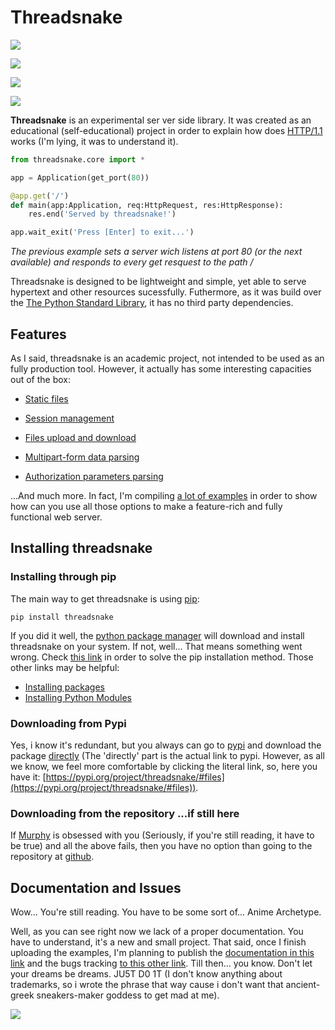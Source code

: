# Threadsnake

[![](https://img.shields.io/badge/Version-0.0.32-yellow.svg)](https://pypi.org/project/threadsnake/#history)

[![](https://img.shields.io/badge/Repo-Pypi-blue.svg)](https://pypi.org/project/threadsnake/#history)

[![](https://img.shields.io/badge/Repo-Github-purple.svg)](https://github.com/codeRookieErick/thread-snake)

![](https://img.shields.io/badge/Python_3.6-red.svg)

**Threadsnake** is an experimental ser
ver side library. It was created as an educational (self-educational) project in order to explain how does [HTTP/1.1](https://developer.mozilla.org/es/docs/Web/HTTP/Basics_of_HTTP/Evolution_of_HTTP) works (I'm lying, it was to understand it).

```python
from threadsnake.core import *

app = Application(get_port(80))

@app.get('/')
def main(app:Application, req:HttpRequest, res:HttpResponse):
    res.end('Served by threadsnake!')

app.wait_exit('Press [Enter] to exit...')
```
_The previous example sets a server wich listens at port 80 (or the next available) and responds to every get resquest to the path /_

Threadsnake is designed to be lightweight and simple, yet able to serve hypertext and other resources sucessfully. Futhermore, as it was build over the [The Python Standard Library](https://docs.python.org/3/library/), it has no third party dependencies.

## Features

As I said, threadsnake is an academic project, not intended to be used as an fully production tool. However, it actually has some interesting capacities out of the box:

* [Static files](https://dev.moradev.dev/threadsnake/examples/static_files)

* [Session management](https://dev.moradev.dev/threadsnake/examples/session_management)

* [Files upload and download](https://dev.moradev.dev/threadsnake/examples/files)

* [Multipart-form data parsing](https://dev.moradev.dev/threadsnake/examples/body_parsing)

* [Authorization parameters parsing](https://dev.moradev.dev/threadsnake/examples/authorization)

...And much more. In fact, I'm compiling [a lot of examples](https://dev.moradev.dev/threadsnake/examples/) in order to show how can you use all those options to make a feature-rich and fully functional web server.

## Installing threadsnake

### Installing through pip

The main way to get threadsnake is using [pip](https://pypi.org/project/pip/):

    pip install threadsnake

If you did it well, the [python package manager](https://pypi.org/project/pip/) will download and install threadsnake on your system. If not, well... That means something went wrong. Check [this link](https://dev.moradev.dev/threadsnake/installing_troubleshoot/pip) in order to solve the pip installation method. Those other links may be helpful:

* [Installing packages](https://packaging.python.org/en/latest/tutorials/installing-packages/)
* [Installing Python Modules](https://docs.python.org/3/installing/index.html)

### Downloading from Pypi

Yes, i know it's redundant, but you always can go to [pypi](https://pypi.org/) and download the package [directly](https://pypi.org/project/threadsnake/#files) (The 'directly' part is the actual link to pypi. However, as all we know, we feel more comfortable by clicking the literal link, so, here you have it: [https://pypi.org/project/threadsnake/#files](https://pypi.org/project/threadsnake/#files)).

### Downloading from the repository ...if still here

If [Murphy](https://en.wikipedia.org/wiki/Murphy%27s_law) is obsessed with you (Seriously, if you're still reading, it have to be true) and all the above fails, then you have no option than going to the repository at [github](https://github.com/codeRookieErick/thread-snake).

## Documentation and Issues 

Wow... You're still reading. You have to be some sort of... Anime Archetype. 

Well, as you can see right now we lack of a proper documentation. You have to understand, it's a new and small project. That said, once I finish uploading the examples, I'm planning to publish the [documentation in this link](https://dev.moradev.dev/threadsnake/documentation/) and the bugs tracking [to this other link](https://dev.moradev.dev/threadsnake/issues/). Till then... you know. Don't let your dreams be dreams. JU5T D0 1T (I don't know anything about trademarks, so i wrote the phrase that way cause i don't want that ancient-greek sneakers-maker goddess to get mad at me).

[![](https://dev.moradev.dev/nano-badges/nano-badge/0.0.32_[beta]/version/mustard/gray/candara)](https://pypi.org/project/threadsnake/#history)